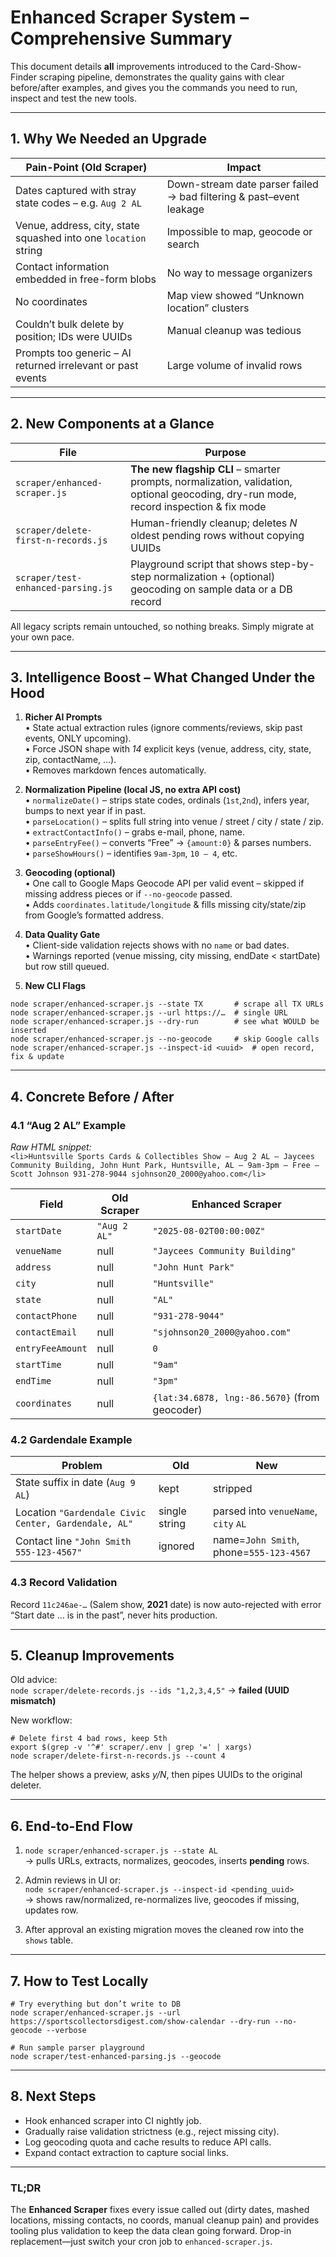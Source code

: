 # Enhanced Scraper System – Comprehensive Summary  

This document details **all** improvements introduced to the Card-Show-Finder scraping pipeline, demonstrates the quality gains with clear before/after examples, and gives you the commands you need to run, inspect and test the new tools.

---

## 1. Why We Needed an Upgrade

| Pain-Point (Old Scraper) | Impact |
| ------------------------ | ------ |
| Dates captured with stray state codes – e.g. `Aug 2 AL` | Down-stream date parser failed → bad filtering & past–event leakage |
| Venue, address, city, state squashed into one `location` string | Impossible to map, geocode or search |
| Contact information embedded in free-form blobs | No way to message organizers |
| No coordinates | Map view showed “Unknown location” clusters |
| Couldn’t bulk delete by position; IDs were UUIDs | Manual cleanup was tedious |
| Prompts too generic – AI returned irrelevant or past events | Large volume of invalid rows |

---

## 2. New Components at a Glance

| File | Purpose |
| ---- | ------- |
| `scraper/enhanced-scraper.js` | **The new flagship CLI** – smarter prompts, normalization, validation, optional geocoding, dry-run mode, record inspection & fix mode |
| `scraper/delete-first-n-records.js` | Human-friendly cleanup; deletes *N* oldest pending rows without copying UUIDs |
| `scraper/test-enhanced-parsing.js` | Playground script that shows step-by-step normalization + (optional) geocoding on sample data or a DB record |

All legacy scripts remain untouched, so nothing breaks. Simply migrate at your own pace.

---

## 3. Intelligence Boost – What Changed Under the Hood

1. **Richer AI Prompts**  
   • State actual extraction rules (ignore comments/reviews, skip past events, ONLY upcoming).  
   • Force JSON shape with *14* explicit keys (venue, address, city, state, zip, contactName, …).  
   • Removes markdown fences automatically.  

2. **Normalization Pipeline (local JS, no extra API cost)**  
   • `normalizeDate()` – strips state codes, ordinals (`1st`,`2nd`), infers year, bumps to next year if in past.  
   • `parseLocation()` – splits full string into venue / street / city / state / zip.  
   • `extractContactInfo()` – grabs e-mail, phone, name.  
   • `parseEntryFee()` – converts “Free” → `{amount:0}` & parses numbers.  
   • `parseShowHours()` – identifies `9am-3pm`, `10 – 4`, etc.  

3. **Geocoding (optional)**  
   • One call to Google Maps Geocode API per valid event – skipped if missing address pieces or if `--no-geocode` passed.  
   • Adds `coordinates.latitude/longitude` & fills missing city/state/zip from Google’s formatted address.

4. **Data Quality Gate**  
   • Client-side validation rejects shows with no `name` or bad dates.  
   • Warnings reported (venue missing, city missing, endDate < startDate) but row still queued.  

5. **New CLI Flags**

```
node scraper/enhanced-scraper.js --state TX       # scrape all TX URLs
node scraper/enhanced-scraper.js --url https://…  # single URL
node scraper/enhanced-scraper.js --dry-run        # see what WOULD be inserted
node scraper/enhanced-scraper.js --no-geocode     # skip Google calls
node scraper/enhanced-scraper.js --inspect-id <uuid>  # open record, fix & update
```

---

## 4. Concrete Before / After

### 4.1 “Aug 2 AL” Example  
*Raw HTML snippet:*  
`<li>Huntsville Sports Cards & Collectibles Show – Aug 2 AL – Jaycees Community Building, John Hunt Park, Huntsville, AL – 9am-3pm – Free – Scott Johnson 931-278-9044 sjohnson20_2000@yahoo.com</li>`

| Field | **Old Scraper** | **Enhanced Scraper** |
| ----- | --------------- | -------------------- |
| `startDate` | `"Aug 2 AL"` | `"2025-08-02T00:00:00Z"` |
| `venueName` | null | `"Jaycees Community Building"` |
| `address` | null | `"John Hunt Park"` |
| `city` | null | `"Huntsville"` |
| `state` | null | `"AL"` |
| `contactPhone` | null | `"931-278-9044"` |
| `contactEmail` | null | `"sjohnson20_2000@yahoo.com"` |
| `entryFeeAmount` | null | `0` |
| `startTime` | null | `"9am"` |
| `endTime` | null | `"3pm"` |
| `coordinates` | null | `{lat:34.6878, lng:-86.5670}` (from geocoder) |

### 4.2 Gardendale Example

| Problem | Old | New |
| ------- | --- | --- |
| State suffix in date (`Aug 9 AL`) | kept | stripped |
| Location `"Gardendale Civic Center, Gardendale, AL"` | single string | parsed into `venueName`, `city` `AL` |  
| Contact line `"John Smith 555-123-4567"` | ignored | name=`John Smith`, phone=`555-123-4567` |

### 4.3 Record Validation

Record `11c246ae-…` (Salem show, **2021** date) is now auto-rejected with error “Start date … is in the past”, never hits production.

---

## 5. Cleanup Improvements

Old advice:  
`node scraper/delete-records.js --ids "1,2,3,4,5"` → **failed (UUID mismatch)**

New workflow:

```
# Delete first 4 bad rows, keep 5th
export $(grep -v '^#' scraper/.env | grep '=' | xargs)
node scraper/delete-first-n-records.js --count 4
```

The helper shows a preview, asks *y/N*, then pipes UUIDs to the original deleter.

---

## 6. End-to-End Flow

1. `node scraper/enhanced-scraper.js --state AL`  
   → pulls URLs, extracts, normalizes, geocodes, inserts **pending** rows.

2. Admin reviews in UI or:  
   `node scraper/enhanced-scraper.js --inspect-id <pending_uuid>`  
   → shows raw/normalized, re-normalizes live, geocodes if missing, updates row.

3. After approval an existing migration moves the cleaned row into the `shows` table.

---

## 7. How to Test Locally

```
# Try everything but don’t write to DB
node scraper/enhanced-scraper.js --url https://sportscollectorsdigest.com/show-calendar --dry-run --no-geocode --verbose

# Run sample parser playground
node scraper/test-enhanced-parsing.js --geocode
```

---

## 8. Next Steps

* Hook enhanced scraper into CI nightly job.  
* Gradually raise validation strictness (e.g., reject missing city).  
* Log geocoding quota and cache results to reduce API calls.  
* Expand contact extraction to capture social links.

---

### TL;DR

The **Enhanced Scraper** fixes every issue called out (dirty dates, mashed locations, missing contacts, no coords, manual cleanup pain) and provides tooling plus validation to keep the data clean going forward. Drop-in replacement—just switch your cron job to `enhanced-scraper.js`.
